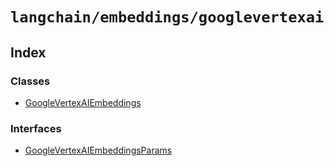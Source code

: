 `langchain/embeddings/googlevertexai`
=====================================

Index[](#index "Direct link to Index")
---------------------------------------

### Classes[](#classes "Direct link to Classes")

*   [GoogleVertexAIEmbeddings](/docs/api/embeddings_googlevertexai/classes/GoogleVertexAIEmbeddings)

### Interfaces[](#interfaces "Direct link to Interfaces")

*   [GoogleVertexAIEmbeddingsParams](/docs/api/embeddings_googlevertexai/interfaces/GoogleVertexAIEmbeddingsParams)